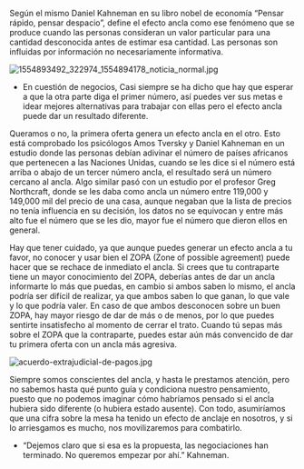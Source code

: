 Según el mismo Daniel Kahneman en su libro nobel de economía “Pensar rápido, pensar despacio”, define el efecto ancla como ese fenómeno que se produce cuando las personas consideran un valor particular para una cantidad desconocida antes de estimar esa cantidad. Las personas son influidas por información no necesariamente informativa.

![1554893492_322974_1554894178_noticia_normal.jpg](https://static.platzi.com/media/user_upload/1554893492_322974_1554894178_noticia_normal-316b59c3-7fef-4978-bebf-29cc4474cf94.jpg)

-   En cuestión de negocios, Casi siempre se ha dicho que hay que esperar a que la otra parte diga el primer número, así puedes ver sus metas e idear mejores alternativas para trabajar con ellas pero el efecto ancla puede dar un resultado diferente.

Queramos o no, la primera oferta genera un efecto ancla en el otro. Esto está comprobado los psicólogos Amos Tversky y Daniel Kahneman en un estudio donde las personas debían adivinar el número de países africanos que pertenecen a las Naciones Unidas, cuando se les dice si el número está arriba o abajo de un tercer número ancla, el resultado será un número cercano al ancla. Algo similar pasó con un estudio por el profesor Greg Northcraft, donde se les daba como ancla un número entre 119,000 y 149,000 mil del precio de una casa, aunque negaban que la lista de precios no tenía influencia en su decisión, los datos no se equivocan y entre más alto fue el número que se les dio, mayor fue el número que dieron ellos en general.

Hay que tener cuidado, ya que aunque puedes generar un efecto ancla a tu favor, no conocer y usar bien el ZOPA (Zone of possible agreement) puede hacer que se rechace de inmediato el ancla. Si crees que tu contraparte tiene un mayor conocimiento del ZOPA, deberías antes de dar un ancla informarte lo más que puedas, en cambio si ambos saben lo mismo, el ancla podría ser difícil de realizar, ya que ambos saben lo que ganan, lo que vale y lo que podría valer. En caso de que ambos desconocen sobre un buen ZOPA, hay mayor riesgo de dar de más o de menos, por lo que puedes sentirte insatisfecho al momento de cerrar el trato. Cuando tú sepas más sobre el ZOPA que la contraparte, puedes estar aún más convencido de dar tu primera oferta con un ancla más agresiva.

![acuerdo-extrajudicial-de-pagos.jpg](https://static.platzi.com/media/user_upload/acuerdo-extrajudicial-de-pagos-8f8e8937-e708-44b3-891a-aba3f735abd3.jpg)

Siempre somos conscientes del ancla, y hasta le prestamos atención, pero no sabemos hasta qué punto guía y condiciona nuestro pensamiento, puesto que no podemos imaginar cómo habríamos pensado si el ancla hubiera sido diferente (o hubiera estado ausente). Con todo, asumiríamos que una cifra sobre la mesa ha tenido un efecto de anclaje en nosotros, y si lo arriesgamos es mucho, nos movilizaremos para combatirlo.

-   “Dejemos claro que si esa es la propuesta, las negociaciones han terminado. No queremos empezar por ahí.” Kahneman.
